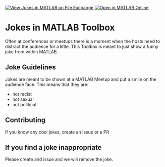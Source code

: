 [![View Jokes in MATLAB on File Exchange](https://www.mathworks.com/matlabcentral/images/matlab-file-exchange.svg)](https://nl.mathworks.com/matlabcentral/fileexchange/172039-matlab-jokes) [![Open in MATLAB Online](https://www.mathworks.com/images/responsive/global/open-in-matlab-online.svg)](https://matlab.mathworks.com/open/github/v1?repo=versionbaygt/MATLABJokes)

# Jokes in MATLAB Toolbox

Often at conferences or meetups there is a moment when the hosts need to distract the audience for a little. This Toolbox is meant to just show a funny joke from within MATLAB.

## Joke Guidelines

Jokes are meant to be shown at a MATLAB Meetup and put a smile on the audience face. This means that they are:

* not racist
* not sexual
* not political

## Contributing

If you know any cool jokes, create an Issue or a PR

## If you find a joke inappropriate

Please create and issue and we will remove the joke.
